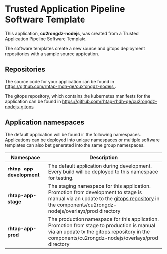 # Trusted Application Pipeline Software Template

This application, **cu2rongdz-nodejs**, was created from a Trusted Application Pipeline Software Template.

The software templates create a new source and gitops deployment repositories with a sample source application. 

## Repositories

The source code for your application can be found in [https://github.com/rhtap-rhdh-qe/cu2rongdz-nodejs ](https://github.com/rhtap-rhdh-qe/cu2rongdz-nodejs ).
 
The gitops repository, which contains the kubernetes manifests for the application can be found in 
[https://github.com/rhtap-rhdh-qe/cu2rongdz-nodejs-gitops ](https://github.com/rhtap-rhdh-qe/cu2rongdz-nodejs-gitops ) 

## Application namespaces 

The default application will be found in the following namespaces. Applications can be deployed into unique namespaces or multiple software templates can also bet generated into the same group namespaces.  

|  Namespace   |  Description   |  
| -------- | -------- |   
| **rhtap-app-development** | The default application during development. Every build will be deployed to this namespace for testing. | 
| **rhtap-app-stage** | The staging namespace for this application. Promotion from development to stage is manual via an update to the [gitops repository](https://github.com/rhtap-rhdh-qe/cu2rongdz-nodejs-gitops ) in the components/cu2rongdz-nodejs/overlays/prod directory |  
| **rhtap-app-prod** | The production namespace for this application. Promotion from stage to production is manual via an update to the [gitops repository](https://github.com/rhtap-rhdh-qe/cu2rongdz-nodejs-gitops ) in the components/cu2rongdz-nodejs/overlays/prod directory | 